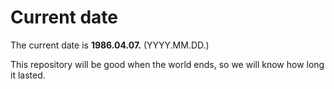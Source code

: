 # Current date

The current date is **1986.04.07.** (YYYY.MM.DD.)

This repository will be good when the world ends, so we will know how long it lasted.